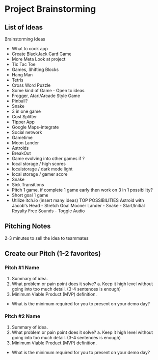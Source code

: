 # Project Brainstorming

## List of Ideas
Brainstorming Ideas
- What to cook app
- Create BlackJack Card Game
- More Meta Look at project
- Tic Tac Toe
- Games, Shifting Blocks
- Hang Man
- Tetris
- Cross Word Puzzle
- Some kind of Game - Open to ideas
- Frogger, Atari/Arcade Style Game
- Pinball?
- Snake
- 3 in one game 
- Cost Splitter
- Tipper App
- Google Maps-integrate
- Social network 
- Gametime
- Moon Lander
- Astroids
- BreakOut
- Game evolving into other games if ?
- local storage / high scores
- localstorage / dark mode light
- local storage / gamer score
- Snake
- Sick Transitions
- Pitch 1 game, if complete 1 game early then work on 3 in 1 possibility?
-  Short goal 1 game
- Utilize itch.io
(insert many ideas)
TOP POSSIBILITIES
Astroid with Jacob's Head - Stretch Goal
Mooner Lander - 
Snake - Start/Initial
Royalty Free Sounds - Toggle Audio


## Pitching Notes

2-3 minutes to sell the idea to teammates

## Create our Pitch (1-2 favorites)

### Pitch #1 Name

1. Summary of idea.
2. What problem or pain point does it solve? a. Keep it high level without going into too much detail. (3-4 sentences is enough)
3. Minimum Viable Product (MVP) definition.
  - What is the minimum required for you to present on your demo day?

### Pitch #2 Name

1. Summary of idea.
2. What problem or pain point does it solve? a. Keep it high level without going into too much detail. (3-4 sentences is enough)
3. Minimum Viable Product (MVP) definition.
  - What is the minimum required for you to present on your demo day?
